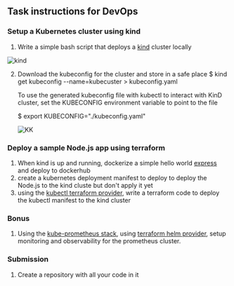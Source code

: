 ## Task instructions for DevOps 

### Setup a Kubernetes cluster using kind 
1. Write a simple bash script that deploys a [kind](https://kind.sigs.k8s.io/docs/user/quick-start/)  cluster locally

![kind](https://github.com/Benn1440/Ansible/assets/67696393/8c8b2d85-4502-42c1-9e18-0031cb82d510)

2. Download the kubeconfig for the cluster and store in a safe place
    $ kind get kubeconfig --name=kubecuster > kubeconfig.yaml

    To use the generated kubeconfig file with kubectl to interact with KinD cluster, set the KUBECONFIG environment variable to point to the file

    $ export KUBECONFIG="./kubeconfig.yaml"

    ![KK](https://github.com/Benn1440/Ansible/assets/67696393/38689954-a4e5-4fcf-ad7b-58b3d25f0237)


### Deploy a sample Node.js app using terraform

1. When kind is up and running, dockerize a simple hello world [express](https://expressjs.com/en/starter/hello-world.html) and deploy to dockerhub
2. create a kubernetes deployment manifest to deploy to deploy the Node.js to the kind cluste but don't apply it yet
3. using the [kubectl terraform provider](https://registry.terraform.io/providers/gavinbunney/kubectl/latest/docs), write a terraform code to deploy the kubectl manifest to the kind cluster 

### Bonus

1. Using the [kube-prometheus stack](https://github.com/prometheus-community/helm-charts/blob/main/charts/kube-prometheus-stack/README.md), using [terraform helm provider](https://registry.terraform.io/providers/hashicorp/helm/latest/docs), setup monitoring and observability for the prometheus cluster.

### Submission

1. Create a repository with all your code in it

   
